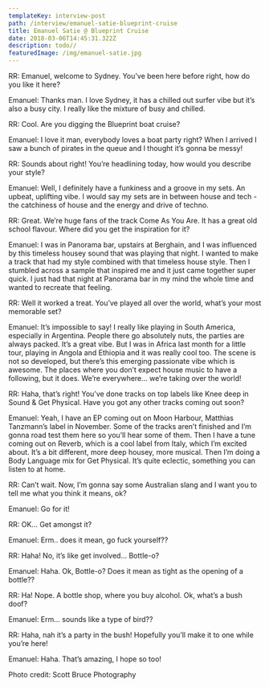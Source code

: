 ```yaml
---
templateKey: interview-post
path: /interview/emanuel-satie-blueprint-cruise
title: Emanuel Satie @ Blueprint Cruise
date: 2018-03-06T14:45:31.322Z
description: todo//
featuredImage: /img/emanuel-satie.jpg
---
```

RR: Emanuel, welcome to Sydney. You’ve been here before right, how do you like it here?

Emanuel: Thanks man. I love Sydney, it has a chilled out surfer vibe but it’s also a busy city. I really like the mixture of busy and chilled.

RR: Cool. Are you digging the Blueprint boat cruise?

Emanuel: I love it man, everybody loves a boat party right? When I arrived I saw a bunch of pirates in the queue and I thought it’s gonna be messy! 

RR: Sounds about right! You’re headlining today, how would you describe your style?

Emanuel: Well, I definitely have a funkiness and a groove in my sets. An upbeat, uplifting vibe. I would say my sets are in between house and tech - the catchiness of house and the energy and drive of techno. 

RR: Great. We’re huge fans of the track Come As You Are. It has a great old school flavour. Where did you get the inspiration for it?

Emanuel: I was in Panorama bar, upstairs at Berghain, and I was influenced by this timeless housey sound that was playing that night. I wanted to make a track that had my style combined with that timeless house style. Then I stumbled across a sample that inspired me and it just came together super quick. I just had that night at Panorama bar in my mind the whole time and wanted to recreate that feeling. 

RR: Well it worked a treat. You’ve played all over the world, what’s your most memorable set?

Emanuel: It’s impossible to say! I really like playing in South America, especially in Argentina. People there go absolutely nuts, the parties are always packed. It’s a great vibe. But I was in Africa last month for a little tour, playing in Angola and Ethiopia and it was really cool too. The scene is not so developed, but there’s this emerging passionate vibe which is awesome. The places where you don’t expect house music to have a following, but it does. We’re everywhere… we’re taking over the world!

RR: Haha, that’s right! You’ve done tracks on top labels like Knee deep in Sound & Get Physical. Have you got any other tracks coming out soon?

Emanuel: Yeah, I have an EP coming out on Moon Harbour, Matthias Tanzmann’s label in November. Some of the tracks aren’t finished and I’m gonna road test them here so you’ll hear some of them. Then I have a tune coming out on Reverb, which is a cool label from Italy, which I’m excited about. It’s a bit different, more deep housey, more musical. Then I’m doing a Body Language mix for Get Physical. It’s quite eclectic, something you can listen to at home. 

RR: Can’t wait. Now, I’m gonna say some Australian slang and I want you to tell me what you think it means, ok?

Emanuel: Go for it!

RR: OK... Get amongst it?

Emanuel: Erm.. does it mean, go fuck yourself??

RR: Haha! No, it’s like get involved… Bottle-o?

Emanuel: Haha. Ok, Bottle-o? Does it mean as tight as the opening of a bottle?? 

RR: Ha! Nope. A bottle shop, where you buy alcohol. Ok, what’s a bush doof?

Emanuel: Erm… sounds like a type of bird??

RR: Haha, nah it’s a party in the bush! Hopefully you’ll make it to one while you’re here!

Emanuel: Haha. That’s amazing, I hope so too! 

Photo credit: Scott Bruce Photography

